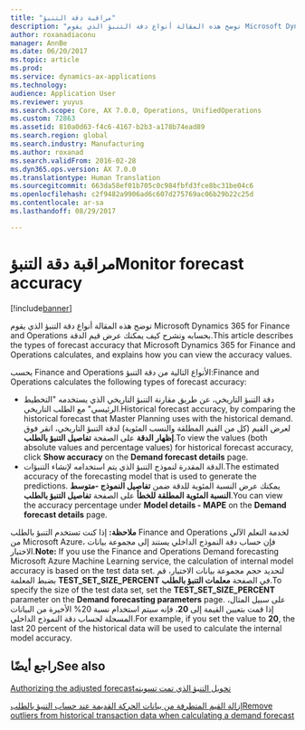 ```yaml
---
title: "مراقبة دقة التنبؤ"
description: "توضح هذه المقالة أنواع دقة التنبؤ الذي يقوم Microsoft Dynamics 365 for Finance and Operations بحسابه وتشرح كيف يمكنك عرض قيم الدقة."
author: roxanadiaconu
manager: AnnBe
ms.date: 06/20/2017
ms.topic: article
ms.prod: 
ms.service: dynamics-ax-applications
ms.technology: 
audience: Application User
ms.reviewer: yuyus
ms.search.scope: Core, AX 7.0.0, Operations, UnifiedOperations
ms.custom: 72863
ms.assetid: 810a0d63-f4c6-4167-b2b3-a178b74ead89
ms.search.region: global
ms.search.industry: Manufacturing
ms.author: roxanad
ms.search.validFrom: 2016-02-28
ms.dyn365.ops.version: AX 7.0.0
ms.translationtype: Human Translation
ms.sourcegitcommit: 663da58ef01b705c0c984fbfd3fce8bc31be04c6
ms.openlocfilehash: c2f9482a9906ad6c607d275769ac06b29b22c25d
ms.contentlocale: ar-sa
ms.lasthandoff: 08/29/2017

---
```


# <a name="monitor-forecast-accuracy"></a><span data-ttu-id="c280a-103">مراقبة دقة التنبؤ</span><span class="sxs-lookup"><span data-stu-id="c280a-103">Monitor forecast accuracy</span></span>

[!include[banner](../includes/banner.md)]


<span data-ttu-id="c280a-104">توضح هذه المقالة أنواع دقة التنبؤ الذي يقوم Microsoft Dynamics 365 for Finance and Operations بحسابه وتشرح كيف يمكنك عرض قيم الدقة.</span><span class="sxs-lookup"><span data-stu-id="c280a-104">This article describes the types of forecast accuracy that Microsoft Dynamics 365 for Finance and Operations calculates, and explains how you can view the accuracy values.</span></span>

<span data-ttu-id="c280a-105">يحسب Finance and Operations الأنواع التالية من دقة التنبؤ:</span><span class="sxs-lookup"><span data-stu-id="c280a-105">Finance and Operations calculates the following types of forecast accuracy:</span></span>

-   <span data-ttu-id="c280a-106">دقة التنبؤ التاريخي، عن طريق مقارنة التنبؤ التاريخي الذي يستخدمه "التخطيط الرئيسي" مع الطلب التاريخي.</span><span class="sxs-lookup"><span data-stu-id="c280a-106">Historical forecast accuracy, by comparing the historical forecast that Master Planning uses with the historical demand.</span></span> <span data-ttu-id="c280a-107">لعرض القيم (كل من القيم المطلقة والنسب المئوية) لدقة التنبؤ التاريخي، انقر فوق **إظهار الدقة** على الصفحة **تفاصيل التنبؤ بالطلب**.</span><span class="sxs-lookup"><span data-stu-id="c280a-107">To view the values (both absolute values and percentage values) for historical forecast accuracy, click **Show accuracy** on the **Demand forecast details** page.</span></span>
-   <span data-ttu-id="c280a-108">الدقة المقدرة لنموذج التنبؤ الذي يتم استخدامه لإنشاء التنبؤات.</span><span class="sxs-lookup"><span data-stu-id="c280a-108">The estimated accuracy of the forecasting model that is used to generate the predictions.</span></span> <span data-ttu-id="c280a-109">يمكنك عرض النسبة المئوية للدقة ضمن **تفاصيل النموذج -متوسط النسبة المئوية المطلقة للخطأ** على الصفحة **تفاصيل التنبؤ بالطلب**.</span><span class="sxs-lookup"><span data-stu-id="c280a-109">You can view the accuracy percentage under **Model details - MAPE** on the **Demand forecast details** page.</span></span> 

<span data-ttu-id="c280a-110">**ملاحظة:** إذا كنت تستخدم التنبؤ بالطلب Finance and Operations لخدمة التعلم الآلي من Microsoft Azure، فإن حساب دقة النموذج الداخلي يستند إلى مجموعة بيانات الاختبار.</span><span class="sxs-lookup"><span data-stu-id="c280a-110">**Note:** If you use the Finance and Operations Demand forecasting Microsoft Azure Machine Learning service, the calculation of internal model accuracy is based on the test data set.</span></span> <span data-ttu-id="c280a-111">لتحديد حجم مجموعة بيانات الاختبار، قم بضبط المعلمة **TEST\_SET\_SIZE\_PERCENT** في الصفحة **معلمات التنبؤ بالطلب**.</span><span class="sxs-lookup"><span data-stu-id="c280a-111">To specify the size of the test data set, set the **TEST\_SET\_SIZE\_PERCENT** parameter on the **Demand forecasting parameters** page.</span></span> <span data-ttu-id="c280a-112">على سبيل المثال، إذا قمت بتعيين القيمة إلى **20**، فإنه سيتم استخدام نسبة 20% الأخيرة من البيانات المسجلة لحساب دقة النموذج الداخلي.</span><span class="sxs-lookup"><span data-stu-id="c280a-112">For example, if you set the value to **20**, the last 20 percent of the historical data will be used to calculate the internal model accuracy.</span></span>


<a name="see-also"></a><span data-ttu-id="c280a-113">راجع أيضًا</span><span class="sxs-lookup"><span data-stu-id="c280a-113">See also</span></span>
--------

[<span data-ttu-id="c280a-114">تخويل ‏‫التنبؤ الذي تمت تسويته</span><span class="sxs-lookup"><span data-stu-id="c280a-114">Authorizing the adjusted forecast</span></span>](authorize-adjusted-forecast.md)

[<span data-ttu-id="c280a-115">إزالة القيم المتطرفة من بيانات الحركة القديمة عند حساب التنبؤ بالطلب</span><span class="sxs-lookup"><span data-stu-id="c280a-115">Remove outliers from historical transaction data when calculating a demand forecast</span></span>](remove-historical-outliers-calculating-demand-forecast.md)




